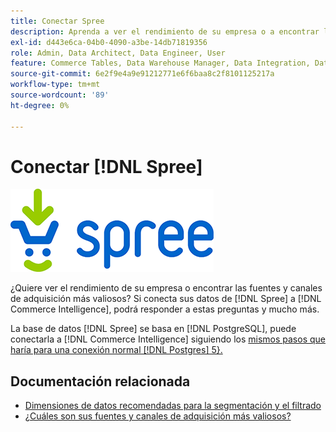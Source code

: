 ```yaml
---
title: Conectar Spree
description: Aprenda a ver el rendimiento de su empresa o a encontrar las fuentes y los canales de adquisición más valiosos.
exl-id: d443e6ca-04b0-4090-a3be-14db71819356
role: Admin, Data Architect, Data Engineer, User
feature: Commerce Tables, Data Warehouse Manager, Data Integration, Data Import/Export
source-git-commit: 6e2f9e4a9e91212771e6f6baa8c2f8101125217a
workflow-type: tm+mt
source-wordcount: '89'
ht-degree: 0%

---
```


# Conectar [!DNL Spree]

![](../../../assets/spree-commerce-logo.png)

¿Quiere ver el rendimiento de su empresa o encontrar las fuentes y canales de adquisición más valiosos? Si conecta sus datos de [!DNL Spree] a [!DNL Commerce Intelligence], podrá responder a estas preguntas y mucho más.

La base de datos [!DNL Spree] se basa en [!DNL PostgreSQL], puede conectarla a [!DNL Commerce Intelligence] siguiendo los [mismos pasos que haría para una conexión normal [!DNL Postgres] 5}.](../integrations/postgresql.md)

## Documentación relacionada

* [Dimensiones de datos recomendadas para la segmentación y el filtrado](../../../best-practices/segment-filter.md)
* [¿Cuáles son sus fuentes y canales de adquisición más valiosos?](../../analysis/most-value-source-channel.md)
